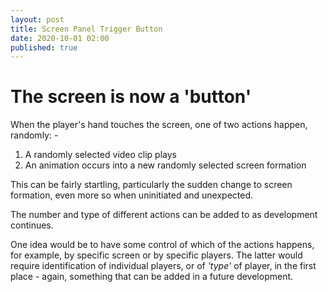 ```yaml
---
layout: post
title: Screen Panel Trigger Button
date: 2020-10-01 02:00
published: true
---
```


# The screen is now a 'button'

When the player's hand touches the screen, one of two actions happen, randomly: -

1. A randomly selected video clip plays
2. An animation occurs into a new randomly selected screen formation

This can be fairly startling, particularly the sudden change to screen formation, even more so when uninitiated and unexpected.

The number and type of different actions can be added to as development continues.

One idea would be to have some control of which of the actions happens, for example, by specific screen or by specific players. The latter would require identification of individual players, or of _'type'_ of player, in the first place - again, something that can be added in a future development.





